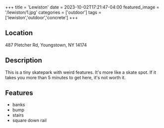 +++
title = 'Lewiston'
date = 2023-10-02T17:21:47-04:00
featured_image = '/lewiston/1.jpg'
categories = ['outdoor']
tags = ['lewiston','outdoor','concrete']
+++

## Location

487 Pletcher Rd, Youngstown, NY 14174

## Description

This is a tiny skatepark with weird features. It's more like a skate spot. If it takes you more than 5 minutes to get here, it's not worth it.

## Features

- banks
- bump
- stairs
- square down rail
